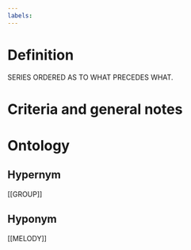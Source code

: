 ```yaml
---
labels: 
---
```


# Definition
SERIES ORDERED AS TO WHAT PRECEDES WHAT.
# Criteria and general notes
# Ontology

## Hypernym
[[GROUP]]
## Hyponym
[[MELODY]]